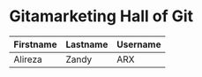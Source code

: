 # Gitamarketing Hall of Git

| Firstname | Lastname | Username |
| ----------- | ----------- | ----------- |
| Alireza | Zandy | ARX |